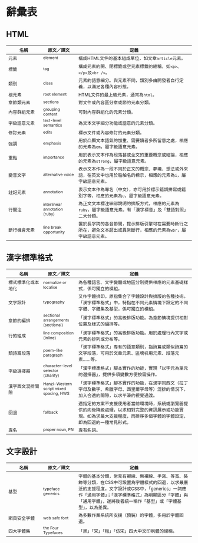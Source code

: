 
 辭彙表
=======
## HTML <!-- #html -->
<style scoped>
table.glossary {
  font-size: .85em !important;
}
table.glossary thead th:nth-child(1) {
  width: 7em;
}
table.glossary thead th:nth-child(2) {
  width: 7em;
}
table.glossary td:nth-child(2) {
  font-size: .9em;
}
</style>
<table class='glossary'>
  <thead>
    <th>名稱
    <th>原文／譯文
    <th>定義
  </thead>
  <tr>
    <td>元素
    <td>element
    <td>構成HTML文件的基本組成單位，如文章<code>article</code>元素。
  <tr>
    <td>標籤
    <td>tag
    <td>構成元素的開、閉標籤或空元素標籤的總稱，如<code>&lt;p&gt;</code>、<code>&lt;/p&gt;</code>及<code>&lt;br /&gt;</code>。
  <tr>
    <td>類別
    <td>class
    <td>元素的語意細分。與元素不同，類別多由開發者自行定義，以滿足各種內容形態。
  <tr>
    <td>根元素
    <td>root element
    <td>HTML文件的最上級元素，通常為<code>html</code>。
  <tr>
    <td>章節類元素
    <td>sections
    <td>對文件或內容區分章或節的元素分類。
  <tr>
    <td>內容群組元素
    <td>grouping content
    <td>可對內容群組化的元素分類。
  <tr>
    <td>字級語意元素
    <td>text-level semantics
    <td>為文本文字細分功能或語意的元素分類。
  <tr>
    <td>修訂元素
    <td>edits
    <td>標示文件或內容修訂的元素分類。
  <tr>
    <td>強調
    <td>emphasis
    <td>用於凸顯文本語氣的加重、需要讀者多所留意之處，相應的元素為<code>em</code>，屬字級語意元素。
  <tr>
    <td>重點
    <td>importance
    <td>用於表示文本作為段落甚或全文的重要概念或結論，相應的元素為<code>strong</code>，屬字級語意元素。
  <tr>
    <td>變音文字
    <td>alternative voice
    <td>表示文本作為一段不同於正文的概念、夢境、想法或外來語，在英文中也用於船舶名的標示，相應的元素為<code>i</code>，屬字級語意元素。
  <tr>
    <td>註記元素
    <td>annotation
    <td>表示文本作為專名（中文），亦可用於標示錯誤拼寫或錯別字等，相應的元素為<code>u</code>，屬字級語意元素。
  <tr>
    <td>行間注
    <td>interlinear annotation (ruby)
    <td>為正文文本標注細部說明的排版方式，相應的元素為<code>ruby</code>，屬字級語意元素。有「漢字標音」及「雙語對照」二大分類。
  <tr>
    <td>斷行機會元素
    <td>line break opportunity
    <td>置於長字詞的各音節間，提示排版引擎可在需要時斷行之所在，避免文本超出或異常斷行，相應的元素為<code>wbr</code>，屬字級語意元素。
</table>

## 漢字標準格式 <!-- #han-css -->
<table class='glossary'>
  <thead>
    <th>名稱
    <th>原文／譯文
    <th>定義
  </thead>
  <tr>
    <td>標式標準化或本地化
    <td>normalize or localise
    <td>為各種語言、文字變體或地區分別提供相應的元素基礎樣式，係可獨立的模組。
  <tr>
    <td>文字設計
    <td>typography
    <td>又作字體排印，原指集合了字體設計與排版的各種技術。「漢字標準格式」中，特指在不同元素情境下設定的不同字體、字體集及基型，係可獨立的模組。
  <tr>
    <td>章節的編排
    <td>sectional arrangements (sectional)
    <td>「漢字標準格式」的高級排版功能。為章節情境提供相對位置及樣式的編排等。
  <tr>
    <td>行的組成
    <td>line composition (inline)
    <td>「漢字標準格式」的高級排版功能。用於處理行內文字或元素的排列或分布等。
  <tr>
    <td>類詩篇段落
    <td>poem-like paragraph
    <td>「漢字標準格式」專有的語意類別，指詩篇或類似詩篇的文字段落，可用於文章元素、區塊引用元素、段落元素……等。
  <tr>
    <td>字級選擇器
    <td>character-level selector (charify)
    <td>「漢字標準格式」腳本實作的功能，實現「以字元為單元的選擇器」，提供多項變數方便按需操作。
  <tr>
    <td>漢字西文混排間隙
    <td>Hanzi-Western script mixed spacing, HWS
    <td>「漢字標準格式」腳本實作的功能，在漢字同西文（拉丁字母及數字、希臘字母、西里爾字母等）混排的情況下，加入合適的間隙，以求平滑的視覺過渡。
  <tr>
    <td>回退
    <td>fallback
    <td>遇指定的方案不支援使用者當前環境時，系統或瀏覽器提供的向後降級處理，以求相對完整的資訊展示或功能實現。如為求最大支援程度，而排序多個字體的字體設定，即為回退的一種常見形式。
  <tr>
    <td>專名
    <td>proper noun, PN
    <td>專有名詞。
</table>

## 文字設計 <!-- #typography -->
<table class='glossary'>
  <thead>
    <th>名稱
    <th>原文／譯文
    <th>定義
  </thead>
  <tr>
    <td>基型
    <td>typeface generics
    <td>字體的基本分類，常見有襯線、無襯線、手寫、等寬、裝飾等分類，在CSS中可設置為字體樣式的回退，以求最廣泛的支援程度。文字設計或CSS中，「generics」一詞應作「通用字體」；「漢字標準格式」為明顯區分「字體」與「通用字體」，遂將後者統一稱作「基型」或「字體基型」，以為差異。
  <tr>
    <td>網頁安全字體
    <td>web safe font
    <td>為多數作業系統所支援（預裝）的字體，多用於字體回退。
  <tr>
    <td>四大字體集
    <td>the Four Typefaces
    <td>「黑」「宋」「楷」「仿宋」四大中文印刷體的總稱。
</table>
